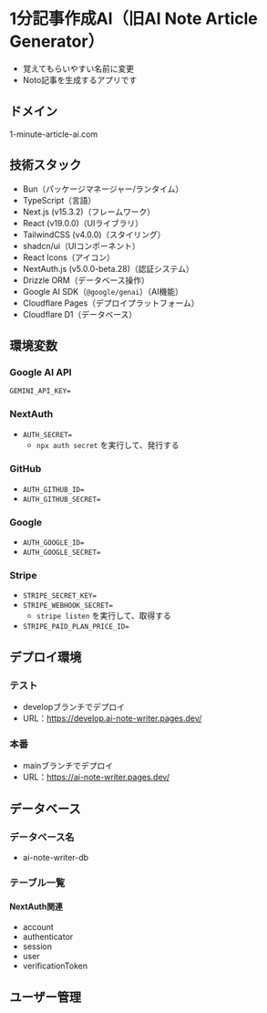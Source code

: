 # 1分記事作成AI（旧AI Note Article Generator）

- 覚えてもらいやすい名前に変更
- Noto記事を生成するアプリです

## ドメイン

1-minute-article-ai.com

## 技術スタック

- Bun（パッケージマネージャー/ランタイム）
- TypeScript（言語）
- Next.js (v15.3.2)（フレームワーク）
- React (v19.0.0)（UIライブラリ）
- TailwindCSS (v4.0.0)（スタイリング）
- shadcn/ui（UIコンポーネント）
- React Icons（アイコン）
- NextAuth.js (v5.0.0-beta.28)（認証システム）
- Drizzle ORM（データベース操作） 
- Google AI SDK（`@google/genai`）（AI機能）
- Cloudflare Pages（デプロイプラットフォーム）
- Cloudflare D1（データベース）

## 環境変数

### Google AI API

`GEMINI_API_KEY=`

### NextAuth

- `AUTH_SECRET=`
  - `npx auth secret` を実行して、発行する

### GitHub

- `AUTH_GITHUB_ID=`
- `AUTH_GITHUB_SECRET=`

### Google

- `AUTH_GOOGLE_ID=`
- `AUTH_GOOGLE_SECRET=`

### Stripe

- `STRIPE_SECRET_KEY=`
- `STRIPE_WEBHOOK_SECRET=`
  - `stripe listen` を実行して、取得する
- `STRIPE_PAID_PLAN_PRICE_ID=`

## デプロイ環境

### テスト

- developブランチでデプロイ
- URL：https://develop.ai-note-writer.pages.dev/

### 本番

- mainブランチでデプロイ
- URL：https://ai-note-writer.pages.dev/

## データベース

### データベース名

- ai-note-writer-db

### テーブル一覧

#### NextAuth関連

- account
- authenticator
- session
- user
- verificationToken

## ユーザー管理

